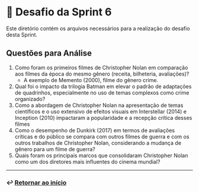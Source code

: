 # 🧩 Desafio da Sprint 6
Este diretório contém os arquivos necessários para a realização do desafio desta Sprint.

## Questões para Análise 
1. Como foram os primeiros filmes de Christopher Nolan em comparação aos filmes da época do mesmo gênero (receita, bilheteria, avaliações)?	
	- A exemplo de Memento (2000), filme do gênero crime.
2. Qual foi o impacto da trilogia Batman em elevar o padrão de adaptações de quadrinhos, especialmente no uso de temas complexos como crime organizado?
3. Como a abordagem de Christopher Nolan na apresentação de temas científicos e o uso extensivo de efeitos visuais em Interstellar (2014) e Inception (2010) impactaram a popularidade e a recepção crítica desses filmes
4. Como o desempenho de Dunkirk (2017) em termos de avaliações críticas e do público se compara com outros filmes de guerra e com os outros trabalhos de Christopher Nolan, considerando a mudança de gênero para um filme de guerra?
5. Quais foram os principais marcos que consolidaram Christopher Nolan como um dos diretores mais influentes do cinema mundial?


___

### ↩️ [Retornar ao início](../../README.md)